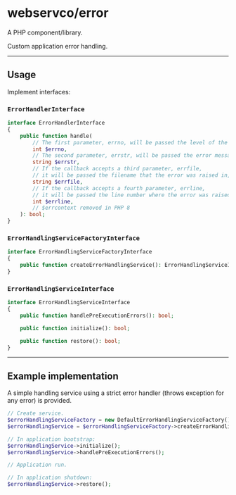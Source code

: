 # webservco/error

A PHP component/library.

Custom application error handling.

---

## Usage

Implement interfaces:

### `ErrorHandlerInterface`

```php
interface ErrorHandlerInterface
{
    public function handle(
        // The first parameter, errno, will be passed the level of the error raised, as an integer.
        int $errno,
        // The second parameter, errstr, will be passed the error message, as a string.
        string $errstr,
        // If the callback accepts a third parameter, errfile,
        // it will be passed the filename that the error was raised in, as a string.
        string $errfile,
        // If the callback accepts a fourth parameter, errline,
        // it will be passed the line number where the error was raised, as an integer.
        int $errline,
        // $errcontext removed in PHP 8
    ): bool;
}
```

### `ErrorHandlingServiceFactoryInterface`

```php
interface ErrorHandlingServiceFactoryInterface
{
    public function createErrorHandlingService(): ErrorHandlingServiceInterface;
}
```

### `ErrorHandlingServiceInterface`

```php
interface ErrorHandlingServiceInterface
{
    public function handlePreExecutionErrors(): bool;

    public function initialize(): bool;

    public function restore(): bool;
}
```

---

## Example implementation

A simple handling service using a strict error handler (throws exception for any error) is provided.


```php
// Create service.
$errorHandlingServiceFactory = new DefaultErrorHandlingServiceFactory();
$errorHandlingService = $errorHandlingServiceFactory->createErrorHandlingService();

// In application bootstrap:
$errorHandlingService->initialize();
$errorHandlingService->handlePreExecutionErrors();

// Application run.

// In application shutdown:
$errorHandlingService->restore();
```
